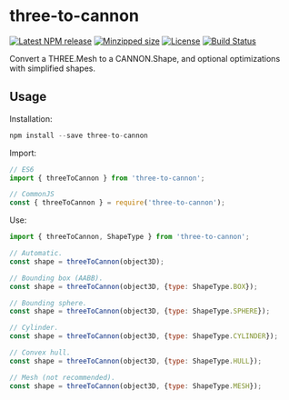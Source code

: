# three-to-cannon

[![Latest NPM release](https://img.shields.io/npm/v/three-to-cannon.svg)](https://www.npmjs.com/package/three-to-cannon)
[![Minzipped size](https://badgen.net/bundlephobia/minzip/three-to-cannon)](https://bundlephobia.com/result?p=three-to-cannon)
[![License](https://img.shields.io/badge/license-MIT-007ec6.svg)](https://github.com/donmccurdy/three-to-cannon/blob/master/LICENSE)
[![Build Status](https://github.com/donmccurdy/three-to-cannon/workflows/build/badge.svg?branch=master&event=push)](https://github.com/donmccurdy/three-to-cannon/actions?query=workflow%3Abuild)

Convert a THREE.Mesh to a CANNON.Shape, and optional optimizations with simplified shapes.

## Usage

Installation:

```js
npm install --save three-to-cannon
```

Import:

```js
// ES6
import { threeToCannon } from 'three-to-cannon';

// CommonJS
const { threeToCannon } = require('three-to-cannon');
```

Use:

```js
import { threeToCannon, ShapeType } from 'three-to-cannon';

// Automatic.
const shape = threeToCannon(object3D);

// Bounding box (AABB).
const shape = threeToCannon(object3D, {type: ShapeType.BOX});

// Bounding sphere.
const shape = threeToCannon(object3D, {type: ShapeType.SPHERE});

// Cylinder.
const shape = threeToCannon(object3D, {type: ShapeType.CYLINDER});

// Convex hull.
const shape = threeToCannon(object3D, {type: ShapeType.HULL});

// Mesh (not recommended).
const shape = threeToCannon(object3D, {type: ShapeType.MESH});
```
